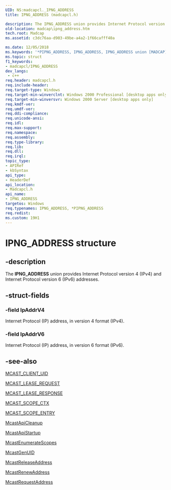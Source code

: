 ```yaml
---
UID: NS:madcapcl._IPNG_ADDRESS
title: IPNG_ADDRESS (madcapcl.h)

description: The IPNG_ADDRESS union provides Internet Protocol version 4 (IPv4) and Internet Protocol version 6 (IPv6) addresses.
old-location: madcap\ipng_address.htm
tech.root: Madcap
ms.assetid: c3dc76aa-d903-49be-a4a2-1f66cafff40a

ms.date: 12/05/2018
ms.keywords: '*PIPNG_ADDRESS, IPNG_ADDRESS, IPNG_ADDRESS union [MADCAP], PIPNG_ADDRESS, PIPNG_ADDRESS union pointer [MADCAP], _mdhcp_ipng_address, madcap.ipng_address, madcapcl/IPNG_ADDRESS, madcapcl/PIPNG_ADDRESS'
ms.topic: struct
f1_keywords:
- madcapcl/IPNG_ADDRESS
dev_langs:
 - c++
req.header: madcapcl.h
req.include-header: 
req.target-type: Windows
req.target-min-winverclnt: Windows 2000 Professional [desktop apps only]
req.target-min-winversvr: Windows 2000 Server [desktop apps only]
req.kmdf-ver: 
req.umdf-ver: 
req.ddi-compliance: 
req.unicode-ansi: 
req.idl: 
req.max-support: 
req.namespace: 
req.assembly: 
req.type-library: 
req.lib: 
req.dll: 
req.irql: 
topic_type:
- APIRef
- kbSyntax
api_type:
- HeaderDef
api_location:
- Madcapcl.h
api_name:
- IPNG_ADDRESS
targetos: Windows
req.typenames: IPNG_ADDRESS, *PIPNG_ADDRESS
req.redist: 
ms.custom: 19H1
---
```


# IPNG_ADDRESS structure


## -description


The 
<b>IPNG_ADDRESS</b> union provides Internet Protocol version 4 (IPv4) and Internet Protocol version 6 (IPv6) addresses.


## -struct-fields




### -field IpAddrV4

Internet Protocol (IP) address, in version 4 format (IPv4).


### -field IpAddrV6

Internet Protocol (IP) address, in version 6 format (IPv6).


## -see-also




<a href="https://docs.microsoft.com/windows/desktop/api/madcapcl/ns-madcapcl-mcast_client_uid">MCAST_CLIENT_UID</a>



<a href="https://docs.microsoft.com/windows/desktop/api/madcapcl/ns-madcapcl-mcast_lease_request">MCAST_LEASE_REQUEST</a>



<a href="https://docs.microsoft.com/windows/desktop/api/madcapcl/ns-madcapcl-mcast_lease_response">MCAST_LEASE_RESPONSE</a>



<a href="https://docs.microsoft.com/windows/desktop/api/madcapcl/ns-madcapcl-mcast_scope_ctx">MCAST_SCOPE_CTX</a>



<a href="https://docs.microsoft.com/windows/desktop/api/madcapcl/ns-madcapcl-mcast_scope_entry">MCAST_SCOPE_ENTRY</a>



<a href="https://docs.microsoft.com/previous-versions/windows/desktop/api/madcapcl/nf-madcapcl-mcastapicleanup">McastApiCleanup</a>



<a href="https://docs.microsoft.com/previous-versions/windows/desktop/api/madcapcl/nf-madcapcl-mcastapistartup">McastApiStartup</a>



<a href="https://docs.microsoft.com/previous-versions/windows/desktop/api/madcapcl/nf-madcapcl-mcastenumeratescopes">McastEnumerateScopes</a>



<a href="https://docs.microsoft.com/previous-versions/windows/desktop/api/madcapcl/nf-madcapcl-mcastgenuid">McastGenUID</a>



<a href="https://docs.microsoft.com/previous-versions/windows/desktop/api/madcapcl/nf-madcapcl-mcastreleaseaddress">McastReleaseAddress</a>



<a href="https://docs.microsoft.com/previous-versions/windows/desktop/api/madcapcl/nf-madcapcl-mcastrenewaddress">McastRenewAddress</a>



<a href="https://docs.microsoft.com/previous-versions/windows/desktop/api/madcapcl/nf-madcapcl-mcastrequestaddress">McastRequestAddress</a>
 

 

